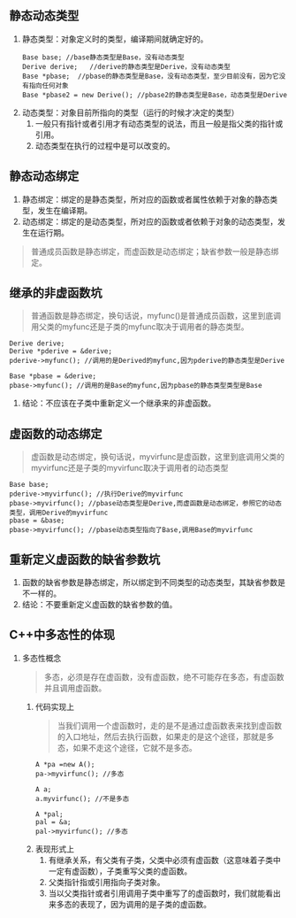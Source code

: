 ## 静态动态类型
1. 静态类型：对象定义时的类型，编译期间就确定好的。
   ```
   Base base; //base静态类型是Base，没有动态类型
   Derive derive;   //derive的静态类型是Derive，没有动态类型
   Base *pbase;  //pbase的静态类型是Base，没有动态类型，至少目前没有，因为它没有指向任何对象
   Base *pbase2 = new Derive(); //pbase2的静态类型是Base，动态类型是Derive
   ```
2. 动态类型：对象目前所指向的类型（运行的时候才决定的类型）
   1. 一般只有指针或者引用才有动态类型的说法，而且一般是指父类的指针或引用。
   2. 动态类型在执行的过程中是可以改变的。
   
## 静态动态绑定
1. 静态绑定：绑定的是静态类型，所对应的函数或者属性依赖于对象的静态类型，发生在编译期。
2. 动态绑定：绑定的是动态类型，所对应的函数或者依赖于对象的动态类型，发生在运行期。
> 普通成员函数是静态绑定，而虚函数是动态绑定；缺省参数一般是静态绑定。

## 继承的非虚函数坑
> 普通函数是静态绑定，换句话说，myfunc()是普通成员函数，这里到底调用父类的myfunc还是子类的myfunc取决于调用者的静态类型。
   ```
   Derive derive;
   Derive *pderive = &derive;
   pderive->myfunc(); //调用的是Derived的myfunc,因为pderive的静态类型是Derive

   Base *pbase = &derive;
   pbase->myfunc(); //调用的是Base的myfunc,因为pbase的静态类型类型是Base
   ```
1. 结论：不应该在子类中重新定义一个继承来的非虚函数。

## 虚函数的动态绑定
> 虚函数是动态绑定，换句话说，myvirfunc是虚函数，这里到底调用父类的myvirfunc还是子类的myvirfunc取决于调用者的动态类型
  ```
  Base base;
  pderive->myvirfunc(); //执行Derive的myvirfunc
  pbase->myvirfunc(); //pbase动态类型是Derive,而虚函数是动态绑定，参照它的动态类型，调用Derive的myvirfunc
  pbase = &base;
  pbase->myvirfunc(); //pbase动态类型指向了Base,调用Base的myvirfunc
  ```

## 重新定义虚函数的缺省参数坑
1. 函数的缺省参数是静态绑定，所以绑定到不同类型的动态类型，其缺省参数是不一样的。
2. 结论：不要重新定义虚函数的缺省参数的值。

## C++中多态性的体现
1. 多态性概念
   >多态，必须是存在虚函数，没有虚函数，绝不可能存在多态，有虚函数并且调用虚函数。
   1. 代码实现上
      >当我们调用一个虚函数时，走的是不是通过虚函数表来找到虚函数的入口地址，然后去执行函数，如果走的是这个途径，那就是多态，如果不走这个途径，它就不是多态。
      ```
      A *pa =new A();
      pa->myvirfunc(); //多态

      A a;
      a.myvirfunc(); //不是多态

      A *pal;
      pal = &a;
      pal->myvirfunc(); //多态
      ```
   2. 表现形式上
      1. 有继承关系，有父类有子类，父类中必须有虚函数（这意味着子类中一定有虚函数），子类重写父类的虚函数。
      2. 父类指针指或引用指向子类对象。
      3. 当以父类指针或者引用调用子类中重写了的虚函数时，我们就能看出来多态的表现了，因为调用的是子类的虚函数。


